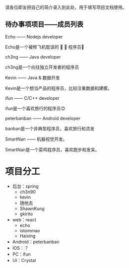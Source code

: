 请各位即友把自己的简介录入到此处，用于填写项目文档使用。


## 待办事项项目——成员列表


Echo —— Nodejs developer

Echo是一个被修飞机耽误的 🥬 🐥 程序员🤪

ch3ng —— Java developer

ch3ng是一个向往独立开发者的程序员

Kevin —— Java & 数据开发

Kevin是一个想当产品的程序员，比较注重数据和建模。

ifun —— C/C++ developer

ifun是一个喜欢旅行的程序员:blush:

peterbanban —— Android developer

banban是一个非典型程序员，喜欢旅行和烫发

SmartNan —— 机器视觉开发。

SmartNan是一个菜鸡程序员，喜欢跑步和发呆。
# 项目分工

- 后台：spring
  - ch3n90
  - kevin
  - 随他去
  - ShawnKung
  - gkirito
- web：react
  - echo
  - istommao
  - Haixing
- Android：peterbanban
- IOS：？
- PC：ifun
- UI：Crystal

